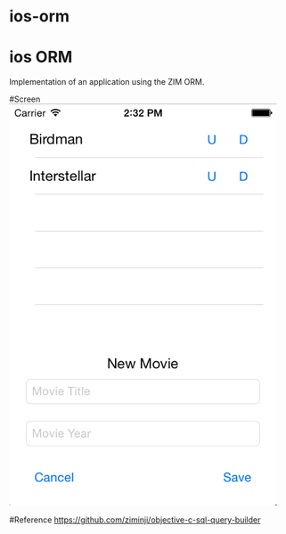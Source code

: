 # ios-orm
# ios ORM

Implementation of an application using the ZIM ORM.

#Screen
<img src="https://raw.githubusercontent.com/emilianoeloi/ios-orm/master/docs/screnshot.png">

#Reference
https://github.com/ziminji/objective-c-sql-query-builder